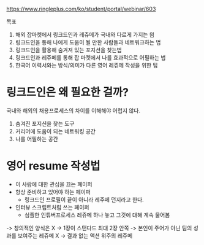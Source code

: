 https://www.ringleplus.com/ko/student/portal/webinar/603

목표 
1. 해외 잡마켓에서 링크드인과 레쥬메가 국내와 다르게 가지는 읨
2. 링크드인을 통해 나에게 도움이 될 만한 사람들과 네트워크하는 법
3. 링크드인을 활용해 숨겨져 있는 포지션을 찾는법
4. 링크드인과 레쥬메를 통해 잡 마켓에서 나를 효과적으로 어필하는 법
5. 한국어 이력서와는 방식/의미가 다른 영어 레쥬메 작성을 위한 팁 


# 링크드인은 왜 필요한 걸까? 
국내와 해외의 채용프로세스의 차이를 이해해야 어렵지 않다.
1. 숨겨진 포지션을 찾는 도구 
2. 커리어에 도움이 되는 네트워킹 공간
3. 나를 어필하는 공간 

# 영어 resume 작성법 
- 이 사람에 대한 관심을 끄는 페이퍼
- 항상 준비하고 있어야 하는 페이퍼
	- 링크드인 프로필이 끝이 아니라 레주메 던지라고 한다. 
- 인터뷰 스크립트처럼 쓰는 페이퍼
	- 심플한 인튜버프로세스  레쥬메 하나 놓고 그것에 대해 계속 물어봄

-> 창의적인 양식은 X
-> 1장이 스탠다드 최대 2장 안쪽
-> 본인이 주어가 아닌 팀의 성과를 보여주는 레쥬메 X
-> 결과 없는 액션 위주의 레쥬메















